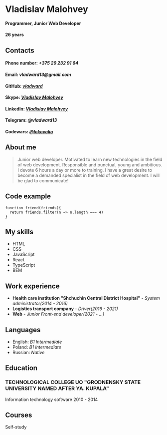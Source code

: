 # Vladislav Malohvey 
#### Programmer, Junior Web Developer
#### 26 years

## Contacts
#### Phone number: _+375 29 232 91 64_
#### Email: _vladward13@gmail.com_
#### GitHub: [_vladward_](https://github.com/vladward)
#### Skype: [_Vladislav Malohvey_](https://join.skype.com/invite/BSh5GyIYK2JU)
#### LinkedIn: [_Vladislav Malohvey_](https://by.linkedin.com/in/vlad-malohvey-129350219)
#### Telegram: _@vladward13_
#### Codewars: [_@lokovoko_](https://www.codewars.com/users/lokovoko)

## About me
>Junior web developer. Motivated to learn new technologies in the field of web development. 
Responsible and punctual, young and ambitious. I devote 6 hours a day or more to training. 
I have a great desire to become a demanded specialist in the field of web development. 
I will be glad to communicate!

## Code example
```
function friend(friends){
  return friends.filter(n => n.length === 4)
}
```

## My skills
* HTML
* CSS
* JavaScript
* React
* TypeScript
* BEM

## Work experience
* **Health care institution "Shchuchin Central District Hospital"** - _System administrator(2014 - 2016)_
* **Logistics transport company** - _Driver(2016 - 2021)_
* **Web** - _Junior Front-end developer(2021 - ...)_

## Languages
* English: _B1 Intermediate_
* Poland: _B1 Intermediate_ 
* Russian: _Native_

## Education
### TECHNOLOGICAL COLLEGE UO "GRODNENSKY STATE UNIVERSITY NAMED AFTER YA. KUPALA"
Information technology software
2010 - 2014

## Courses
Self-study
